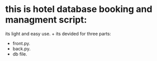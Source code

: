 # this is hotel database booking and managment script:

its light and easy use.
+
its devided for three parts:
+ front.py.
+ back.py.
+ db file.

